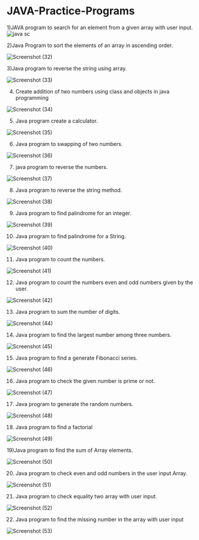 # JAVA-Practice-Programs
1)JAVA program to search for an element from a given array with user input.
![java sc](https://user-images.githubusercontent.com/107561275/213920226-f9bdb702-c241-4347-bbdd-d508d369a5d7.png)

2)Java Program to sort the elements of an array in
ascending order.

![Screenshot (32)](https://user-images.githubusercontent.com/107561275/213927316-49073218-3b5d-423e-8a3d-fc1448c874f9.png)

3)Java program to reverse the string using array.

![Screenshot (33)](https://user-images.githubusercontent.com/107561275/215303642-7d0c1ca5-523b-4c25-938d-822dfa7bbd77.png)

4) Create addition of two numbers using class and objects in java programming

![Screenshot (34)](https://user-images.githubusercontent.com/107561275/215313301-8f345a9d-609d-4e55-a5a6-e677786a3e3b.png)

5) Java program create a calculator.

![Screenshot (35)](https://user-images.githubusercontent.com/107561275/215540173-3b9e2df7-22b0-46b4-a2c7-5f5d34b7dd06.png)

6) Java program to swapping of two numbers.

![Screenshot (36)](https://user-images.githubusercontent.com/107561275/216763343-16e97ad5-58d0-487f-b025-b63d00695e61.png)

7) java program to reverse the numbers.

![Screenshot (37)](https://user-images.githubusercontent.com/107561275/216766959-a86b71a9-ca6f-47d7-8828-da9a532129c2.png)

8) Java program to reverse the string method.

![Screenshot (38)](https://user-images.githubusercontent.com/107561275/216771459-46af016a-1fe3-4a2e-b089-95fa98a1167a.png)

9) Java program to find palindrome for an integer.

![Screenshot (39)](https://user-images.githubusercontent.com/107561275/216776583-9e678c94-f45e-4de4-8014-f59d616d03b7.png)


10) Java program to find palindrome for a String.

![Screenshot (40)](https://user-images.githubusercontent.com/107561275/216778163-973a93de-81b7-4ee4-ab90-f06279703fdb.png)

11) Java program to count the numbers.

![Screenshot (41)](https://user-images.githubusercontent.com/107561275/216779387-d1491d5b-2967-4914-95f3-df3f27aac7cd.png)

12) Java program to count the numbers even and odd numbers given by the user.

![Screenshot (42)](https://user-images.githubusercontent.com/107561275/216782045-2461b1dc-fea4-498a-8121-cf4fec864806.png)

13) Java program to sum the number of digits.

![Screenshot (44)](https://user-images.githubusercontent.com/107561275/216800926-f192eeef-44a6-40f5-9bbd-18445af40b2d.png)

14) Java program to find the largest number among three numbers.

![Screenshot (45)](https://user-images.githubusercontent.com/107561275/216802106-a06e2d09-5c71-4dae-90ff-871cf6cdfe70.png)

15) Java program to find a generate Fibonacci series.

![Screenshot (46)](https://user-images.githubusercontent.com/107561275/216803057-d0c07160-41d6-47e9-8a9f-2da68d633e03.png)

16) Java program to check the given number is prime or not.

![Screenshot (47)](https://user-images.githubusercontent.com/107561275/216805447-2ea79459-a5c9-40ad-9a6d-0e09c96bc514.png)

17) Java program to generate the random numbers.

![Screenshot (48)](https://user-images.githubusercontent.com/107561275/216806967-d9737aec-7878-41be-8976-dfedb841a432.png)

18) Java program to find a factorial

![Screenshot (49)](https://user-images.githubusercontent.com/107561275/216807871-a2401b69-3352-403d-8cbb-682916d529d3.png)

19)Java program to find the sum of Array elements.

![Screenshot (50)](https://user-images.githubusercontent.com/107561275/216811106-669e0765-6cc9-460a-9f6d-0141724a3dd5.png)

20) Java program to check even and odd numbers in the user input Array. 

![Screenshot (51)](https://user-images.githubusercontent.com/107561275/216824661-8239403c-2b03-4c89-bdea-36129bb0234a.png)

21) Java program to check equality two array with  user input.

![Screenshot (52)](https://user-images.githubusercontent.com/107561275/216824768-96859572-575e-47e4-9f4b-48e73891ea25.png)

22) Java program to find the missing number in the array with user input

![Screenshot (53)](https://user-images.githubusercontent.com/107561275/216830571-35cc0aec-60d8-4121-9622-918f6e5e28cd.png)








